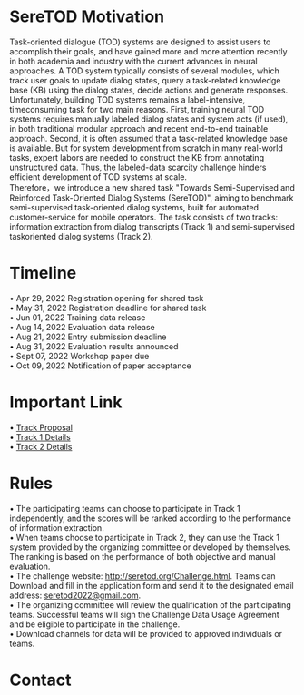 # SereTOD Motivation 
Task-oriented dialogue (TOD) systems are designed to assist users to accomplish their goals, and have gained more and more attention recently in both academia and
industry with the current advances in neural approaches. A TOD system typically consists of several modules, which track user goals to update dialog states, query a
task-related knowledge base (KB) using the dialog states, decide actions and generate responses. Unfortunately, building TOD systems remains a label-intensive, timeconsuming task for two main reasons. First, training neural TOD systems requires manually labeled dialog states and system acts (if used), in both traditional modular approach and recent end-to-end trainable approach. Second, it is often assumed that a task-related knowledge base is available. But for system development from scratch in many real-world tasks, expert labors are needed to construct the KB from annotating unstructured data. Thus, the labeled-data scarcity challenge hinders efficient development of TOD systems at scale.   
Therefore，we introduce a new shared task "Towards Semi-Supervised and Reinforced Task-Oriented Dialog Systems (SereTOD)", aiming to benchmark semi-supervised task-oriented dialog systems, built for automated customer-service for mobile operators. The task consists of two tracks: information extraction from dialog transcripts (Track 1) and semi-supervised taskoriented dialog systems (Track 2).

# Timeline
• Apr 29, 2022 Registration opening for shared task  
• May 31, 2022 Registration deadline for shared task  
• Jun 01, 2022 Training data release  
• Aug 14, 2022 Evaluation data release  
• Aug 21, 2022 Entry submission deadline  
• Aug 31, 2022 Evaluation results announced  
• Sept 07, 2022 Workshop paper due  
• Oct 09, 2022 Notification of paper acceptance  

# Important Link
• [Track Proposal](http://seretod.org/SereTOD_Challenge_Description_v1.pdf)    
• [Track 1 Details](Track2/)  
• [Track 2 Details](Track2/)  

# Rules
• The participating teams can choose to participate in Track 1 independently, and the scores will be ranked according to the performance of information extraction.    
• When teams choose to participate in Track 2, they can use the Track 1 system provided by the organizing committee or developed by themselves. The ranking is based on the performance of both objective and manual evaluation.    
• The challenge website: http://seretod.org/Challenge.html. Teams can Download and fill in the application form and send it to the designated email address: seretod2022@gmail.com.  
• The organizing committee will review the qualification of the participating teams. Successful teams will sign the Challenge Data Usage Agreement and be eligible to participate in the challenge.  
• Download channels for data will be provided to approved individuals or teams.  

# Contact

